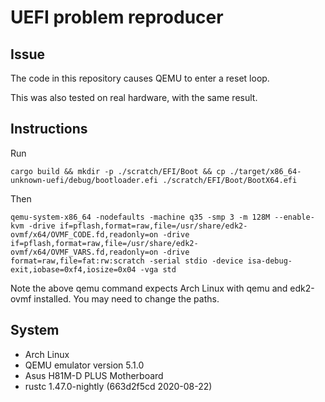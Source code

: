 # UEFI problem reproducer

## Issue

The code in this repository causes QEMU to enter a reset loop.

This was also tested on real hardware, with the same result.

## Instructions

Run

```shell
cargo build && mkdir -p ./scratch/EFI/Boot && cp ./target/x86_64-unknown-uefi/debug/bootloader.efi ./scratch/EFI/Boot/BootX64.efi
```

Then

```shell
qemu-system-x86_64 -nodefaults -machine q35 -smp 3 -m 128M --enable-kvm -drive if=pflash,format=raw,file=/usr/share/edk2-ovmf/x64/OVMF_CODE.fd,readonly=on -drive if=pflash,format=raw,file=/usr/share/edk2-ovmf/x64/OVMF_VARS.fd,readonly=on -drive format=raw,file=fat:rw:scratch -serial stdio -device isa-debug-exit,iobase=0xf4,iosize=0x04 -vga std
```

Note the above qemu command expects Arch Linux with qemu and edk2-ovmf installed.
You may need to change the paths.

## System

* Arch Linux
* QEMU emulator version 5.1.0
* Asus H81M-D PLUS Motherboard
* rustc 1.47.0-nightly (663d2f5cd 2020-08-22)
